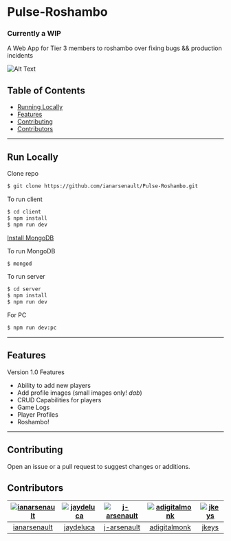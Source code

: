 # Pulse-Roshambo

### Currently a WIP

A Web App for Tier 3 members to roshambo over fixing bugs && production incidents


![Alt Text](https://media0.giphy.com/media/3o6Zt1ogQsYg0rVgbK/giphy.gif)



## Table of Contents
- [Running Locally](#run-locally)
- [Features](#features)
- [Contributing](#contributing)
- [Contributors](#contributors)

______________________________________________

## Run Locally

Clone repo

```sh
$ git clone https://github.com/ianarsenault/Pulse-Roshambo.git
```

To run client

```sh
$ cd client
$ npm install
$ npm run dev
```

[Install MongoDB](https://treehouse.github.io/installation-guides/mac/mongo-mac.html)

To run MongoDB

```sh
$ mongod
```


To run server

```sh
$ cd server
$ npm install
$ npm run dev
```

For PC

```sh
$ npm run dev:pc
```

_____________________________________________

## Features

Version 1.0 Features

- Ability to add new players
- Add profile images (small images only! *dab*)
- CRUD Capabilities for players
- Game Logs
- Player Profiles
- Roshambo!


-----------------------------------------------

## Contributing

Open an issue or a pull request to suggest changes or additions.


## Contributors

|  [![ianarsenault](https://avatars2.githubusercontent.com/u/12011826?s=80&v=4&s=40)](https://github.com/ianarsenault) | [![jaydeluca](https://avatars0.githubusercontent.com/u/7630696?s=80&v=4)](https://github.com/jaydeluca) | [![j-arsenault](https://avatars0.githubusercontent.com/u/11837811?s=80&v=4)](https://github.com/j-arsenault)  |  [![adigitalmonk](https://i.imgur.com/X1vPlj1.png?1)](https://github.com/adigitalmonk)  | [![jkeys](https://avatars1.githubusercontent.com/u/11370032?s=80&v=4)](https://github.com/jkys)  |
| :--:|:--:|:--: | :--: | :--: |
|  [ianarsenault](https://github.com/ianarsenault) | [jaydeluca](https://github.com/jaydeluca) | [j-arsenault](https://github.com/j-arsenault)  |  [adigitalmonk](https://github.com/adigitalmonk)  | [jkeys](https://github.com/jkys)  |
